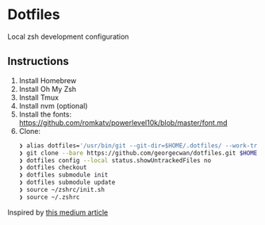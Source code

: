 # Dotfiles

Local zsh development configuration

## Instructions

1. Install Homebrew
2. Install Oh My Zsh
3. Install Tmux
4. Install nvm (optional)
5. Install the fonts: https://github.com/romkatv/powerlevel10k/blob/master/font.md
6. Clone:
    ```zsh
    ❯ alias dotfiles='/usr/bin/git --git-dir=$HOME/.dotfiles/ --work-tree=$HOME'
    ❯ git clone --bare https://github.com/georgecwan/dotfiles.git $HOME/.dotfiles
    ❯ dotfiles config --local status.showUntrackedFiles no
    ❯ dotfiles checkout
    ❯ dotfiles submodule init
    ❯ dotfiles submodule update
    ❯ source ~/zshrc/init.sh
    ❯ source ~/.zshrc
    ```

Inspired by [this medium article](https://medium.com/@simontoth/best-way-to-manage-your-dotfiles-2c45bb280049)

